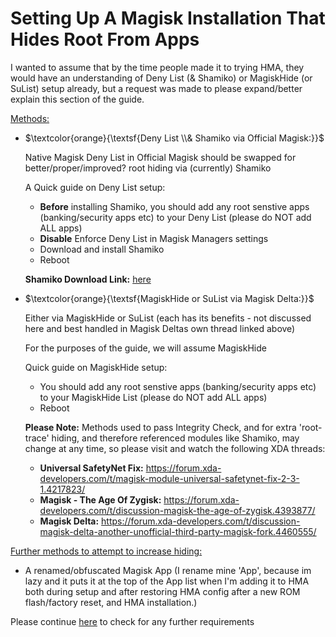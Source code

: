 # Setting Up A Magisk Installation That Hides Root From Apps

I wanted to assume that by the time people made it to trying HMA, they would have an understanding of Deny List (& Shamiko) or MagiskHide (or SuList) setup already, but a request was made to please expand/better explain this section of the guide.

<ins>Methods:</ins>

- $\textcolor{orange}{\textsf{Deny List \\& Shamiko via Official Magisk:}}$
 
  Native Magisk Deny List in Official Magisk should be swapped for better/proper/improved? root hiding via (currently) Shamiko

  A Quick guide on Deny List setup:

  - **Before** installing Shamiko, you should add any root senstive apps (banking/security apps etc) to your Deny List (please do NOT add ALL apps)
  - **Disable** Enforce Deny List in Magisk Managers settings
  - Download and install Shamiko
  - Reboot

   **Shamiko Download Link:** [here](https://github.com/LSPosed/LSPosed.github.io/releases)


- $\textcolor{orange}{\textsf{MagiskHide or SuList via Magisk Delta:}}$

  Either via MagiskHide or SuList (each has its benefits - not discussed here and best handled in Magisk Deltas own thread linked above)

  For the purposes of the guide, we will assume MagiskHide

  Quick guide on MagiskHide setup: 
  - You should add any root senstive apps (banking/security apps etc) to your MagiskHide List (please do NOT add ALL apps)
  - Reboot

  **Please Note:**  Methods used to pass Integrity Check, and for extra 'root-trace' hiding, and therefore referenced modules like Shamiko, may change at any time, so please visit and watch the following XDA threads:
   - **Universal SafetyNet Fix:** https://forum.xda-developers.com/t/magisk-module-universal-safetynet-fix-2-3-1.4217823/
   - **Magisk - The Age Of Zygisk:** https://forum.xda-developers.com/t/discussion-magisk-the-age-of-zygisk.4393877/
   - **Magisk Delta:** https://forum.xda-developers.com/t/discussion-magisk-delta-another-unofficial-third-party-magisk-fork.4460555/


<ins>Further methods to attempt to increase hiding:</ins>

- A renamed/obfuscated Magisk App (I rename mine 'App', because im lazy and it puts it at the top of the App list when I'm adding it to HMA both during setup and after restoring HMA config after a new ROM flash/factory reset, and HMA installation.)

Please continue [here](README.md#requirements) to check for any further requirements
